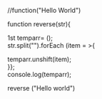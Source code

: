 
//function("Hello World")  

function reverse(str){    

1st temparr= ();   
str.split("").forEach (item = >{    

temparr.unshift(item);    
}};        
console.log(temparr);         

reverse ("Hello world")
